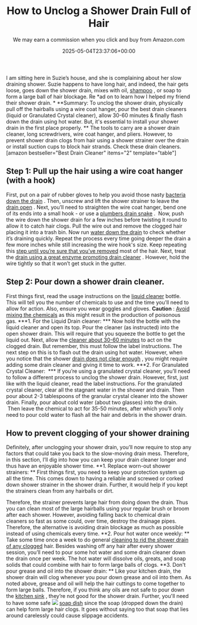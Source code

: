 ﻿---
author: We may earn a commission when you click and buy from Amazon.com
layout: post
title: How to Unclog a Shower Drain Full of Hair
date: '2025-05-04T23:37:06+00:00'
categories:
- Drains
- Guide
tags: []
slug: /how-to-unclog-a-shower-drain-full-of-hair/
lastmod: 2025-05-07T12:21:28+03:00
---

I am sitting here in Suzie’s house, and she is complaining about her slow draining shower. Suzie happens to have long hair, and indeed, the hair gets loose, goes down the shower drain, mixes with oil,
[shampoo](https://pestpolicy.com/best-flea-shampoo-for-dogs/)
, or soap to form a large ball of hair blockage. Re
*ad on to learn how I helped my friend their shower drain. *
**Summary: To unclog the shower drain, physically pull off the hairballs using a wire coat hanger, pour the best drain cleaners (liquid or Granulated Crystal cleaner), allow 30-60 minutes & finally flash down the drain using hot water. But, it's essential to install your shower drain in the first place properly. **
The tools to carry are a shower drain cleaner, long screwdrivers, wire coat hanger, and pliers. However, to prevent shower drain clogs from hair using a shower strainer over the drain or install suction cups to block hair strands. Check these drain cleaners.
[amazon bestseller="Best Drain Cleaner" items="2" template="table"]
## Step 1: Pull up the hair using a wire coat hanger (with a hook)
First, put on a pair of rubber gloves to help you avoid those nasty
[bacteria down the drain](https://pestpolicy.com/bio-clean-drain-septic-bacteria-2-review/)
. Then, unscrew and lift the shower strainer to leave the
[drain open](https://pestpolicy.com/pure-lye-drain-opener-review/)
. Next, you’ll need to straighten the wire coat hanger, bend one of its ends into a small hook - or use a
[plumbers drain snake](https://pestpolicy.com/best-drain-snakes/)
.  Now, push the wire down the shower drain for a few inches before twisting it round to allow it to catch hair clogs.
Pull the wire out and remove the clogged hair placing it into a trash bin. Now run
[water down the drain](https://pestpolicy.com/how-to-unclog-a-bathtub-drain-with-standing-water/)
to check whether it’s draining quickly. Repeat the process every time going deeper the drain a few more inches while still increasing the wire hook's size.
Keep repeating this
[step until you’re sure that you’ve removed](https://pestpolicy.com/borax-flea-killer/)
most of the hair. Next, treat the
[drain using a great enzyme promoting drain cleaner](https://pestpolicy.com/best-drain-cleaner//)
. However, hold the wire tightly so that it won’t get stuck in the gutter.
## Step 2: Pour down a shower drain cleaner.
First things first, read the usage instructions on the
[liquid cleaner](https://pestpolicy.com/xionlab-safer-drain-opener-review/)
bottle. This will tell you the number of chemicals to use and the time you'll need to allow for action. Also, ensure you wear goggles and gloves.
**Caution**
:
[Avoid mixing the chemicals](https://pestpolicy.com/how-drain-cleaners-work/)
as this might result in the production of poisonous gas.
***1. For the Liquid Drain cleaner: ***
Now hold the bottle with the liquid cleaner and open its top. Pour the cleaner (as instructed) into the open shower drain. This will require that you squeeze the bottle to get the liquid out. Next, allow the
[cleaner about 30-60 minutes](https://pestpolicy.com/thrift-drain-cleaner-review/)
to act on the clogged drain. But remember, this must follow the label instructions.
The next step on this is to flash out the drain using hot water. However, when you notice that the shower
[drain does not clear enough](https://pestpolicy.com/is-drain-cleaner-an-acid-or-base/)
, you might require adding some drain cleaner and giving it time to work.
***2. For Granulated Crystal Cleaner:  ***
If you’re using a granulated crystal cleaner, you’ll need to follow a different process to unclog the shower drain. However, first, just like with the liquid cleaner, read the label instructions.
For the granulated crystal cleaner, clear all the stagnant water in the shower and drain. Then pour about 2-3 tablespoons of the granular crystal cleaner into the shower drain.
Finally, pour about cold water (about two glasses) into the drain.  Then leave the chemical to act for 35-50 minutes, after which you’ll only need to pour cold water to flash all the hair and debris in the shower drain.
## How to prevent clogging of your shower draining
Definitely, after unclogging your shower drain, you’ll now require to stop any factors that could take you back to the slow-moving drain mess. Therefore, in this section, I’ll dig into how you can keep your drain cleaner longer and thus have an enjoyable shower time.
**1. Replace worn-out shower strainers: **
First things first, you need to keep your protection system up all the time. This comes down to having a reliable and screwed or corked down shower strainer in the shower drain. Further, it would help if you kept the strainers clean from any hairballs or dirt.

Therefore, the strainer prevents large hair from doing down the drain. Thus you can clean most of the large hairballs using your regular brush or broom after each shower.
However, avoiding falling back to chemical drain cleaners so fast as some could, over time, destroy the drainage pipes. Therefore, the alternative is avoiding drain blockage as much as possible instead of using chemicals every time.
**2. Pour hot water once weekly: **
Take some time once a week to do general
[cleaning to rid the shower drain of any clogged](https://pestpolicy.com/dont-use-vinegar-and-baking-soda-to-clean-clogged-drains/)
hair. Besides washing off any hair after every shower session, you’ll need to pour some hot water and some drain cleaner down the drain once per week. The hot water will dissolve oils, greats, and soap solids that could combine with hair to form large balls of clogs.
**3. Don't pour grease and oil into the shower drain: **
Like your kitchen drain, the shower drain will clog whenever you pour down grease and oil into them. As noted above, grease and oil will help the hair cuttings to come together to form large balls. Therefore, if you think any oils are not safe to pour down the
[kitchen sink](https://pestpolicy.com/sink-not-draining-but-pipes-clear/)
, they’re not good for the shower drain.
Further, you'll need to have some safe
![](/assets/img/uploads/default-image.jpg)
[soap dish](https://www.amazon.com/dp/B0051T92C2/?tag=p-policy-20)
since the soap (dropped down the drain) can help form large hair clogs. It goes without saying too that soap that lies around carelessly could cause slippage accidents.